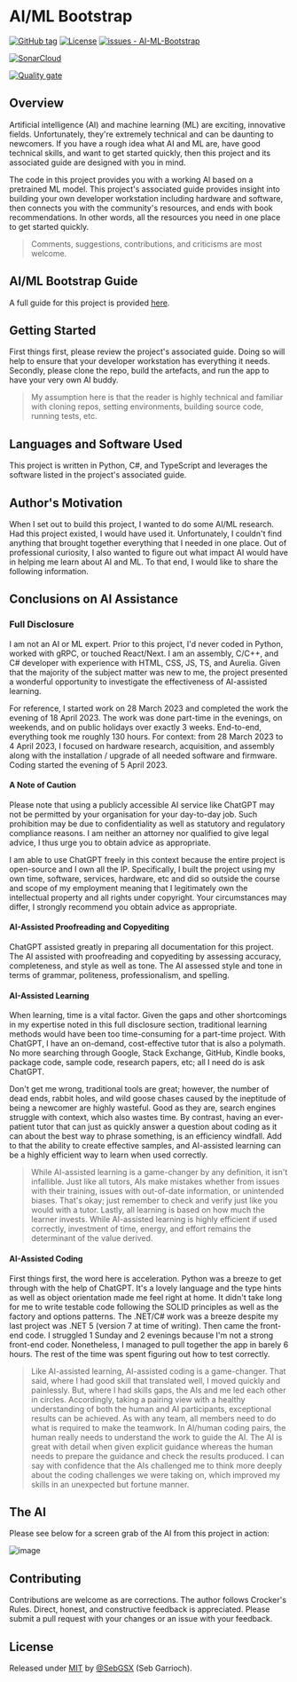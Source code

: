 # AI/ML Bootstrap

[![GitHub tag](https://img.shields.io/github/tag/SebGSX/AI-ML-Bootstrap?include_prereleases=&sort=semver&color=blue)](https://github.com/SebGSX/AI-ML-Bootstrap/releases/)
[![License](https://img.shields.io/badge/License-MIT-blue)](#license)
[![issues - AI-ML-Bootstrap](https://img.shields.io/github/issues/SebGSX/AI-ML-Bootstrap)](https://github.com/SebGSX/AI-ML-Bootstrap/issues)

[![SonarCloud](https://sonarcloud.io/images/project_badges/sonarcloud-white.svg)](https://sonarcloud.io/summary/new_code?id=SebGSX_AI-ML-Bootstrap)

[![Quality gate](https://sonarcloud.io/api/project_badges/quality_gate?project=SebGSX_AI-ML-Bootstrap)](https://sonarcloud.io/summary/new_code?id=SebGSX_AI-ML-Bootstrap)

## Overview

Artificial intelligence (AI) and machine learning (ML) are exciting, innovative fields. Unfortunately, they're extremely technical and can be daunting to newcomers. If you have a rough idea what AI and ML are, have good technical skills, and want to get started quickly, then this project and its associated guide are designed with you in mind.

The code in this project provides you with a working AI based on a pretrained ML model. This project's associated guide provides insight into building your own developer workstation including hardware and software, then connects you with the community's resources, and ends with book recommendations. In other words, all the resources you need in one place to get started quickly.

> Comments, suggestions, contributions, and criticisms are most welcome.

## AI/ML Bootstrap Guide

A full guide for this project is provided [here](/docs/ai-ml-bootstrap-guide.md).

## Getting Started

First things first, please review the project's associated guide. Doing so will help to ensure that your developer workstation has everything it needs. Secondly, please clone the repo, build the artefacts, and run the app to have your very own AI buddy.

> My assumption here is that the reader is highly technical and familiar with cloning repos, setting environments, building source code, running tests, etc.

## Languages and Software Used

This project is written in Python, C#, and TypeScript and leverages the software listed in the project's associated guide.

## Author's Motivation

When I set out to build this project, I wanted to do some AI/ML research. Had this project existed, I would have used it. Unfortunately, I couldn't find anything that brought together everything that I needed in one place. Out of professional curiosity, I also wanted to figure out what impact AI would have in helping me learn about AI and ML. To that end, I would like to share the following information.

## Conclusions on AI Assistance

### Full Disclosure

I am not an AI or ML expert. Prior to this project, I'd never coded in Python, worked with gRPC, or touched React/Next. I am an assembly, C/C++, and C# developer with experience with HTML, CSS, JS, TS, and Aurelia. Given that the majority of the subject matter was new to me, the project presented a wonderful opportunity to investigate the effectiveness of AI-assisted learning.

For reference, I started work on 28 March 2023 and completed the work the evening of 18 April 2023. The work was done part-time in the evenings, on weekends, and on public holidays over exactly 3 weeks. End-to-end, everything took me roughly 130 hours. For context: from 28 March 2023 to 4 April 2023, I focused on hardware research, acquisition, and assembly along with the installation / upgrade of all needed software and firmware. Coding started the evening of 5 April 2023.

#### A Note of Caution

Please note that using a publicly accessible AI service like ChatGPT may not be permitted by your organisation for your day-to-day job. Such prohibition may be due to confidentiality as well as statutory and regulatory compliance reasons. I am neither an attorney nor qualified to give legal advice, I thus urge you to obtain advice as appropriate.

I am able to use ChatGPT freely in this context because the entire project is open-source and I own all the IP. Specifically, I built the project using my own time, software, services, hardware, etc and did so outside the course and scope of my employment meaning that I legitimately own the intellectual property and all rights under copyright. Your circumstances may differ, I strongly recommend you obtain advice as appropriate.

#### AI-Assisted Proofreading and Copyediting

ChatGPT assisted greatly in preparing all documentation for this project. The AI assisted with proofreading and copyediting by assessing accuracy, completeness, and style as well as tone. The AI assessed style and tone in terms of grammar, politeness, professionalism, and spelling.

#### AI-Assisted Learning

When learning, time is a vital factor. Given the gaps and other shortcomings in my expertise noted in this full disclosure section, traditional learning methods would have been too time-consuming for a part-time project. With ChatGPT, I have an on-demand, cost-effective tutor that is also a polymath. No more searching through Google, Stack Exchange, GitHub, Kindle books, package code, sample code, research papers, etc; all I need do is ask ChatGPT.

Don't get me wrong, traditional tools are great; however, the number of dead ends, rabbit holes, and wild goose chases caused by the ineptitude of being a newcomer are highly wasteful. Good as they are, search engines struggle with context, which also wastes time. By contrast, having an ever-patient tutor that can just as quickly answer a question about coding as it can about the best way to phrase something, is an efficiency windfall. Add to that the ability to create effective samples, and AI-assisted learning can be a highly efficient way to learn when used correctly.

> While AI-assisted learning is a game-changer by any definition, it isn't infallible. Just like all tutors, AIs make mistakes whether from issues with their training, issues with out-of-date information, or unintended biases. That's okay; just remember to check and verify just like you would with a tutor. Lastly, all learning is based on how much the learner invests. While AI-assisted learning is highly efficient if used correctly, investment of time, energy, and effort remains the determinant of the value derived.

#### AI-Assisted Coding

First things first, the word here is acceleration. Python was a breeze to get through with the help of ChatGPT. It's a lovely language and the type hints as well as object orientation made me feel right at home. It didn't take long for me to write testable code following the SOLID principles as well as the factory and options patterns. The .NET/C# work was a breeze despite my last project was .NET 5 (version 7 at time of writing). Then came the front-end code. I struggled 1 Sunday and 2 evenings because I'm not a strong front-end coder. Nonetheless, I managed to pull together the app in barely 6 hours. The rest of the time was spent figuring out how to test correctly.

> Like AI-assisted learning, AI-assisted coding is a game-changer. That said, where I had good skill that translated well, I moved quickly and painlessly. But, where I had skills gaps, the AIs and me led each other in circles. Accordingly, taking a pairing view with a healthy understanding of both the human and AI participants, exceptional results can be achieved. As with any team, all members need to do what is required to make the teamwork. In AI/human coding pairs, the human really needs to understand the work to guide the AI. The AI is great with detail when given explicit guidance whereas the human needs to prepare the guidance and check the results produced. I can say with confidence that the AIs challenged me to think more deeply about the coding challenges we were taking on, which improved my skills in an unexpected but fortune manner.

## The AI

Please see below for a screen grab of the AI from this project in action:

![image](https://user-images.githubusercontent.com/127726983/232884725-b9f1de29-bcee-479a-a72f-7ff33fb2a408.png)

## Contributing

Contributions are welcome as are corrections. The author follows Crocker's Rules. Direct, honest, and constructive
feedback is appreciated. Please submit a pull request with your changes or an issue with your feedback.

## License

Released under [MIT](/LICENSE) by [@SebGSX](https://github.com/SebGSX) (Seb Garrioch).
